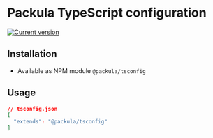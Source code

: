 # Packula TypeScript configuration

[![Current version][badge-version-image]][badge-version-link]

[badge-version-image]: https://img.shields.io/npm/v/@packula/tsconfig?style=for-the-badge
[badge-version-link]: https://npmjs.com/package/@packula/tsconfig

## Installation

- Available as NPM module `@packula/tsconfig`

## Usage

```json
// tsconfig.json
[
  "extends": "@packula/tsconfig"
]
```

